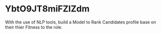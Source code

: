 # YbtO9JT8miFZIZdm
With the use of NLP tools, build a Model to Rank Candidates profile base on their thier Fitness to the role. 
